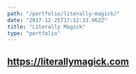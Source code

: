 ```yaml
---
path: "/portfolio/literally-magick/"
date: "2017-12-25T17:12:33.962Z"
title: "Literally Magick"
type: "portfolio"
---
```


## <https://literallymagick.com>
